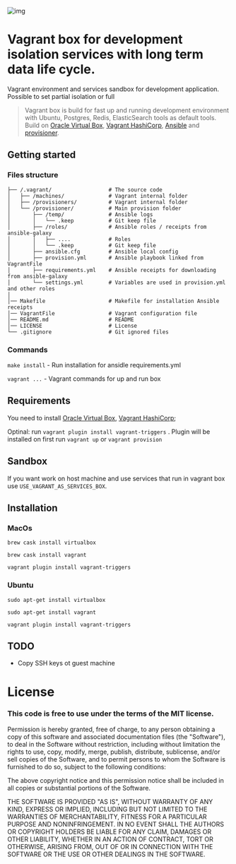 ![img](http://res.cloudinary.com/dtoqqxqjv/image/upload/c_scale,w_1000/v1489323685/github/VagrantVBAnsible.png)

# Vagrant box for development isolation services with long term data life cycle.
Vagrant environment and services sandbox for development application. Possible to set partial isolation or full
> Vagrant box is build for fast up and running development environment with Ubuntu, Postgres, Redis, ElasticSearch tools as default tools. Build on [Oracle Virtual Box](https://www.virtualbox.org/), [Vagrant HashiCorp](https://www.vagrantup.com/), [Ansible](https://www.ansible.com/) and [provisioner](https://github.com/khusnetdinov/provisioner/).

## Getting started

### Files structure
```
├── /.vagrant/                  # The source code
│   ├── /machines/              # Vagrant internal folder
│   ├── /provisioners/          # Vagrant internal folder
│   └── /provisioner/           # Main provision folder
│       ├── /temp/              # Ansible logs
│       │   └── .keep           # Git keep file
│       ├── /roles/             # Ansible roles / receipts from ansible-galaxy
│       │   ├── ....            # Roles
│       │   └── .keep           # Git keep file
│       ├── ansible.cfg         # Ansible local config
│       ├── provision.yml       # Ansible playbook linked from VagrantFile
│       ├── requirements.yml    # Ansible receipts for downloading from ansible-galaxy
│       └── settings.yml        # Variables are used in provision.yml and other roles
│
│── Makefile                    # Makefile for installation Ansible receipts
│── VagrantFile                 # Vagrant configuration file
│── README.md                   # README
│── LICENSE                     # License
└── .gitignore                  # Git ignored files
```

### Commands

 `make install` - Run installation for ansidle requirements.yml

 `vagrant ...`  - Vagrant commands for up and run box

## Requirements

You need to install [Oracle Virtual Box](https://www.virtualbox.org/), [Vagrant HashiCorp](https://www.vagrantup.com/);

Optinal: run `vagrant plugin install vagrant-triggers` . Plugin will be installed on first run `vagrant up` or `vagrant provision`

## Sandbox

If you want work on host machine and use services that run in vagrant
box use `USE_VAGRANT_AS_SERVICES_BOX`.

## Installation

### MacOs

`brew cask install virtualbox`

`brew cask install vagrant`

`vagrant plugin install vagrant-triggers`

### Ubuntu

`sudo apt-get install virtualbox`

`sudo apt-get install vagrant`

`vagrant plugin install vagrant-triggers`

## TODO
  - Copy SSH keys ot guest machine

# License

### This code is free to use under the terms of the MIT license.

Permission is hereby granted, free of charge, to any person obtaining
a copy of this software and associated documentation files (the
"Software"), to deal in the Software without restriction, including
without limitation the rights to use, copy, modify, merge, publish,
distribute, sublicense, and/or sell copies of the Software, and to
permit persons to whom the Software is furnished to do so, subject to
the following conditions:

The above copyright notice and this permission notice shall be included
in all copies or substantial portions of the Software.

THE SOFTWARE IS PROVIDED "AS IS", WITHOUT WARRANTY OF ANY KIND,
EXPRESS OR IMPLIED, INCLUDING BUT NOT LIMITED TO THE WARRANTIES OF
MERCHANTABILITY, FITNESS FOR A PARTICULAR PURPOSE AND NONINFRINGEMENT.
IN NO EVENT SHALL THE AUTHORS OR COPYRIGHT HOLDERS BE LIABLE FOR ANY
CLAIM, DAMAGES OR OTHER LIABILITY, WHETHER IN AN ACTION OF CONTRACT,
TORT OR OTHERWISE, ARISING FROM, OUT OF OR IN CONNECTION WITH THE
SOFTWARE OR THE USE OR OTHER DEALINGS IN THE SOFTWARE.

